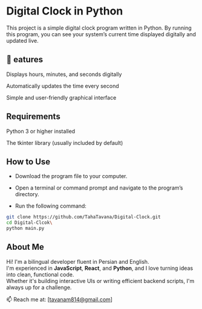 
# Digital Clock in Python
This project is a simple digital clock program written in Python. By running this program, you can see your system’s current time displayed digitally and updated live.

## 🚀 eatures
Displays hours, minutes, and seconds digitally

Automatically updates the time every second

Simple and user-friendly graphical interface

## Requirements
Python 3 or higher installed

The tkinter library (usually included by default)

## How to Use
- Download the program file to your computer.

- Open a terminal or command prompt and navigate to the program’s directory.

- Run the following command:
```bash
git clone https://github.com/TahaTavana/Digital-Clock.git
cd Digital-Clcok\
python main.py
```
## About Me

Hi! I'm a bilingual developer fluent in Persian and English.  
I'm experienced in **JavaScript**, **React**, and **Python**, and I love turning ideas into clean, functional code.  
Whether it's building interactive UIs or writing efficient backend scripts, I'm always up for a challenge.

📫 Reach me at: [tavanam814@gmail.com]
